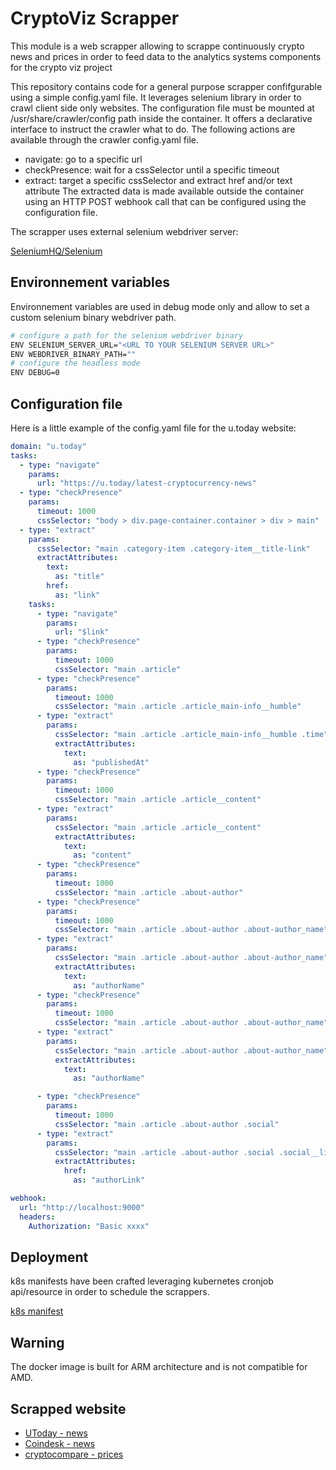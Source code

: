 # CryptoViz Scrapper 

This module is a web scrapper allowing to scrappe continuously crypto news and prices in order to feed data to the analytics systems components for the crypto viz project

This repository contains code for a general purpose scrapper confifgurable using a simple config.yaml file.
It leverages selenium library in order to crawl client side only websites.
The configuration file must be mounted at /usr/share/crawler/config path inside the container.
It offers a declarative interface to instruct the crawler what to do.
The following actions are available through the crawler config.yaml file.
- navigate: go to a specific url 
- checkPresence: wait for a cssSelector until a specific timeout 
- extract: target a specific cssSelector and extract href and/or text attribute
The extracted data is made available outside the container using an HTTP POST webhook call that can be configured using the configuration file.

The scrapper uses external selenium webdriver server: 

[SeleniumHQ/Selenium](https://github.com/SeleniumHQ/selenium)

## Environnement variables

Environnement variables are used in debug mode only and allow to set a custom selenium binary webdriver path.

```bash
# configure a path for the selenium webdriver binary
ENV SELENIUM_SERVER_URL="<URL TO YOUR SELENIUM SERVER URL>"
ENV WEBDRIVER_BINARY_PATH=""
# configure the headless mode
ENV DEBUG=0
```

## Configuration file

Here is a little example of the config.yaml file for the u.today website: 

```yaml
domain: "u.today"
tasks:
  - type: "navigate"
    params:
      url: "https://u.today/latest-cryptocurrency-news"
  - type: "checkPresence"
    params:
      timeout: 1000
      cssSelector: "body > div.page-container.container > div > main"
  - type: "extract"
    params:
      cssSelector: "main .category-item .category-item__title-link"
      extractAttributes:
        text:
          as: "title"
        href:
          as: "link"
    tasks:
      - type: "navigate"
        params:
          url: "$link"
      - type: "checkPresence"
        params:
          timeout: 1000
          cssSelector: "main .article"
      - type: "checkPresence"
        params:
          timeout: 1000
          cssSelector: "main .article .article_main-info__humble"
      - type: "extract"
        params:
          cssSelector: "main .article .article_main-info__humble .time"
          extractAttributes:
            text:
              as: "publishedAt"
      - type: "checkPresence"
        params:
          timeout: 1000
          cssSelector: "main .article .article__content"
      - type: "extract"
        params:
          cssSelector: "main .article .article__content"
          extractAttributes:
            text:
              as: "content"
      - type: "checkPresence"
        params:
          timeout: 1000
          cssSelector: "main .article .about-author"
      - type: "checkPresence"
        params:
          timeout: 1000
          cssSelector: "main .article .about-author .about-author_name"
      - type: "extract"
        params:
          cssSelector: "main .article .about-author .about-author_name"
          extractAttributes:
            text:
              as: "authorName"
      - type: "checkPresence"
        params:
          timeout: 1000
          cssSelector: "main .article .about-author .about-author_name"
      - type: "extract"
        params:
          cssSelector: "main .article .about-author .about-author_name"
          extractAttributes:
            text:
              as: "authorName"

      - type: "checkPresence"
        params:
          timeout: 1000
          cssSelector: "main .article .about-author .social"
      - type: "extract"
        params:
          cssSelector: "main .article .about-author .social .social__link"
          extractAttributes:
            href:
              as: "authorLink"

webhook:
  url: "http://localhost:9000"
  headers:
    Authorization: "Basic xxxx"

```


## Deployment 

k8s manifests have been crafted leveraging kubernetes cronjob api/resource in order to schedule the scrappers.

[k8s manifest](./k8s/)

## Warning

The docker image is built for ARM architecture and is not compatible for AMD.

## Scrapped website

- [UToday - news](https://u.today)
- [Coindesk - news](https://www.coindesk.com/)
- [cryptocompare - prices](https://cryptocompare.com)
